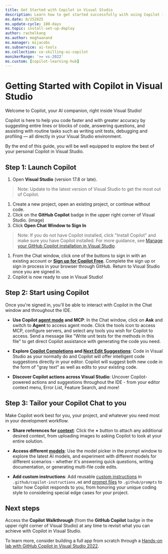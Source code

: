 ```yaml
---
title: Get Started with Copilot in Visual Studio 
description: Learn how to get started successfully with using Copilot in Visual Studio.
ms.date: 8/252025
ms.update-cycle: 180-days
ms.topic: install-set-up-deploy
author: rachelkang
ms.author: meghaanand
ms.manager: mijacobs
ms.subservice: ai-tools
ms.collection: ce-skilling-ai-copilot 
monikerRange: '>= vs-2022'
ms.custom: [copilot-learning-hub]
---
```


# Getting Started with Copilot in Visual Studio

Welcome to Copilot, your AI companion, right inside Visual Studio!

Copilot is here to help you code faster and with greater accuracy by suggesting entire lines or blocks of code, answering questions, and assisting with routine tasks such as writing unit tests, debugging and profiling — all directly in your Visual Studio environment.

By the end of this guide, you will be well equipped to explore the best of your personal Copilot in Visual Studio.

## Step 1: Launch Copilot
1. Open **Visual Studio** (version 17.8 or late).
> Note: Update to the latest version of Visual Studio to get the most out of Copilot.
1. Create a new project, open an existing project, or continue without code.
1. Click on the **GitHub Copilot** badge in the upper right corner of Visual Studio.
(image)
1. Click **Open Chat Window to Sign In**
> Note: If you do not have Copilot installed, click "Install Copilot" and make sure you have Copilot installed. For more guidance, see [Manage your GitHub Copilot installation in Visual Studio](visual-studio-github-copilot-install-and-states.md).
1. From the Chat window, click one of the buttons to sign in with an existing account or [**Sign up for Copilot Free**](copilot-free-plan.md). Complete the sign up or sign in process in your browser through GitHub. Return to Visual Studio once you are signed in.
1. Copilot is now ready to use in Visual Studio!

## Step 2: Start using Copilot
Once you're signed in, you'll be able to interact with Copilot in the Chat window and throughout the IDE.

- **Use Copilot [agent mode](copilot-agent-mode.md) and MCP**: In the Chat window, click on **Ask** and switch to **Agent** to access agent mode. Click the tools icon to access MCP, configure servers, and select any tools you wish for Copilot to access. Send a message like "Write unit tests for the methods in this file" to get direct Copilot assistance with generating the code you need.

- **Explore [Copilot Completions](visual-studio-github-copilot-extension.md) and [Next Edit Suggestions](copilot-next-edit-suggestions.md)**: Code in Visual Studio as your normally do and Copilot will offer intelligent code suggestions directly in your editor. Copilot will suggest both new code in the form of "gray text" as well as edits to your existing code.

- **Discover Copilot actions across Visual Studio**: Uncover Copilot-powered actions and suggestions throughout the IDE - from your editor context menu, Error List, Feature Search, and more!

## Step 3: Tailor your Copilot Chat to you
Make Copilot work best for you, your project, and whatever you need most in your development workflow.

- **Share references for [context](copilot-chat-context-references)**: Click the **+** button to attach any additional desired context, from uploading images to asking Copilot to look at your entire solution.

- **Access different [models](copilot-usage-and-models#understand-model-selection)**: Use the model picker in the prompt window to explore the latest AI models, and experiment with different models for different scenarios - whether it's answering quick questions, writing documentation, or generating multi-file code edits.

- **Add custom instructions**: Add reusable [custom instructions](copilot-chat-context#enable-custom-instructions) in `.github/copilot-instructions.md` and [prompt files]((copilot-chat-context#use-prompt-files)) to `.github/prompts` to tailor how Copilot responds to you, from honoring your unique coding style to considering special edge cases for your project.

## Next steps

Access the **Copilot Walkthrough** (from the **GitHub Copilot** badge in the upper right corner of Visual Studio) at any time to revisit what you can achieve with Copilot in Visual Studio.

To learn more, consider building a full app from scratch through a [Hands-on lab with GitHub Copilot in Visual Studio 2022](https://github.com/dotnet-presentations/build-2025-lab300).

